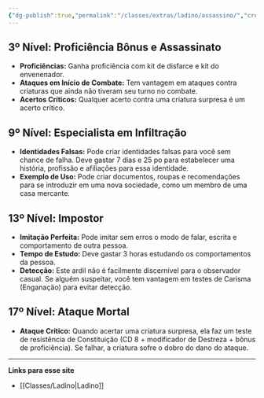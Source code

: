 ```yaml
---
{"dg-publish":true,"permalink":"/classes/extras/ladino/assassino/","created":"2024-07-26T08:13:35.000-03:00"}
---
```



## 3º Nível: Proficiência Bônus e Assassinato
- **Proficiências:** Ganha proficiência com kit de disfarce e kit do envenenador.
- **Ataques em Início de Combate:** Tem vantagem em ataques contra criaturas que ainda não tiveram seu turno no combate.
- **Acertos Críticos:** Qualquer acerto contra uma criatura surpresa é um acerto crítico.

## 9º Nível: Especialista em Infiltração
- **Identidades Falsas:** Pode criar identidades falsas para você sem chance de falha. Deve gastar 7 dias e 25 po para estabelecer uma história, profissão e afiliações para essa identidade.
- **Exemplo de Uso:** Pode criar documentos, roupas e recomendações para se introduzir em uma nova sociedade, como um membro de uma casa mercante.

## 13º Nível: Impostor
- **Imitação Perfeita:** Pode imitar sem erros o modo de falar, escrita e comportamento de outra pessoa.
- **Tempo de Estudo:** Deve gastar 3 horas estudando os comportamentos da pessoa.
- **Detecção:** Este ardil não é facilmente discernível para o observador casual. Se alguém suspeitar, você tem vantagem em testes de Carisma (Enganação) para evitar detecção.

## 17º Nível: Ataque Mortal
- **Ataque Crítico:** Quando acertar uma criatura surpresa, ela faz um teste de resistência de Constituição (CD 8 + modificador de Destreza + bônus de proficiência). Se falhar, a criatura sofre o dobro do dano do ataque.
___
**Links para esse site**
- [[Classes/Ladino\|Ladino]]